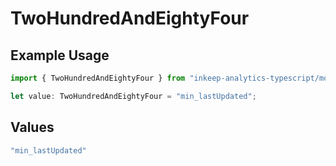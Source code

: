 # TwoHundredAndEightyFour

## Example Usage

```typescript
import { TwoHundredAndEightyFour } from "inkeep-analytics-typescript/models/operations";

let value: TwoHundredAndEightyFour = "min_lastUpdated";
```

## Values

```typescript
"min_lastUpdated"
```